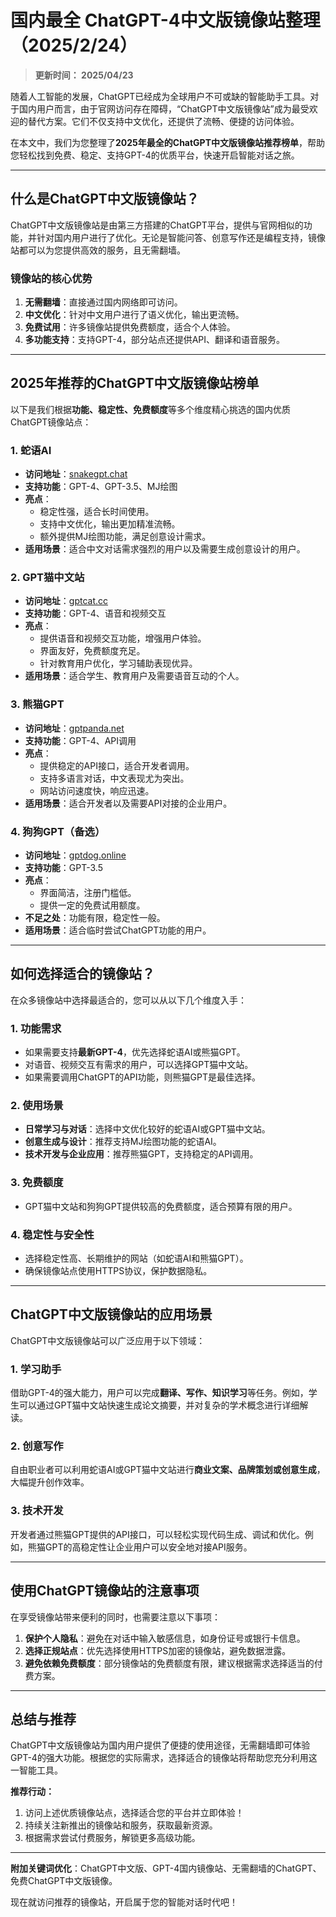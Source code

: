 # 国内最全 ChatGPT-4中文版镜像站整理（2025/2/24）
> **更新时间： 2025/04/23**  

随着人工智能的发展，ChatGPT已经成为全球用户不可或缺的智能助手工具。对于国内用户而言，由于官网访问存在障碍，“ChatGPT中文版镜像站”成为最受欢迎的替代方案。它们不仅支持中文优化，还提供了流畅、便捷的访问体验。

在本文中，我们为您整理了**2025年最全的ChatGPT中文版镜像站推荐榜单**，帮助您轻松找到免费、稳定、支持GPT-4的优质平台，快速开启智能对话之旅。 

---

## 什么是ChatGPT中文版镜像站？

ChatGPT中文版镜像站是由第三方搭建的ChatGPT平台，提供与官网相似的功能，并针对国内用户进行了优化。无论是智能问答、创意写作还是编程支持，镜像站都可以为您提供高效的服务，且无需翻墙。

### **镜像站的核心优势**
1. **无需翻墙**：直接通过国内网络即可访问。
2. **中文优化**：针对中文用户进行了语义优化，输出更流畅。
3. **免费试用**：许多镜像站提供免费额度，适合个人体验。
4. **多功能支持**：支持GPT-4，部分站点还提供API、翻译和语音服务。

---

## 2025年推荐的ChatGPT中文版镜像站榜单

以下是我们根据**功能、稳定性、免费额度**等多个维度精心挑选的国内优质ChatGPT镜像站点：

### **1. 蛇语AI**
- **访问地址**：[snakegpt.chat](https://snakegpt.chat)
- **支持功能**：GPT-4、GPT-3.5、MJ绘图
- **亮点**：
  - 稳定性强，适合长时间使用。
  - 支持中文优化，输出更加精准流畅。
  - 额外提供MJ绘图功能，满足创意设计需求。
- **适用场景**：适合中文对话需求强烈的用户以及需要生成创意设计的用户。

### **2. GPT猫中文站**
- **访问地址**：[gptcat.cc](https://gptcat.cc)
- **支持功能**：GPT-4、语音和视频交互
- **亮点**：
  - 提供语音和视频交互功能，增强用户体验。
  - 界面友好，免费额度充足。
  - 针对教育用户优化，学习辅助表现优异。
- **适用场景**：适合学生、教育用户及需要语音互动的个人。

### **3. 熊猫GPT**
- **访问地址**：[gptpanda.net](https://ai-panda.xyz/login?invite_code=34137c47)
- **支持功能**：GPT-4、API调用
- **亮点**：
  - 提供稳定的API接口，适合开发者调用。
  - 支持多语言对话，中文表现尤为突出。
  - 网站访问速度快，响应迅速。
- **适用场景**：适合开发者以及需要API对接的企业用户。

### **4. 狗狗GPT（备选）**
- **访问地址**：[gptdog.online](https://gptdog.online)
- **支持功能**：GPT-3.5
- **亮点**：
  - 界面简洁，注册门槛低。
  - 提供一定的免费试用额度。
- **不足之处**：功能有限，稳定性一般。
- **适用场景**：适合临时尝试ChatGPT功能的用户。

---

## 如何选择适合的镜像站？

在众多镜像站中选择最适合的，您可以从以下几个维度入手：

### **1. 功能需求**
- 如果需要支持**最新GPT-4**，优先选择蛇语AI或熊猫GPT。
- 对语音、视频交互有需求的用户，可以选择GPT猫中文站。
- 如果需要调用ChatGPT的API功能，则熊猫GPT是最佳选择。

### **2. 使用场景**
- **日常学习与对话**：选择中文优化较好的蛇语AI或GPT猫中文站。
- **创意生成与设计**：推荐支持MJ绘图功能的蛇语AI。
- **技术开发与企业应用**：推荐熊猫GPT，支持稳定的API调用。

### **3. 免费额度**
- GPT猫中文站和狗狗GPT提供较高的免费额度，适合预算有限的用户。

### **4. 稳定性与安全性**
- 选择稳定性高、长期维护的网站（如蛇语AI和熊猫GPT）。
- 确保镜像站点使用HTTPS协议，保护数据隐私。

---

## ChatGPT中文版镜像站的应用场景

ChatGPT中文版镜像站可以广泛应用于以下领域：

### **1. 学习助手**
借助GPT-4的强大能力，用户可以完成**翻译、写作、知识学习**等任务。例如，学生可以通过GPT猫中文站快速生成论文摘要，并对复杂的学术概念进行详细解读。

### **2. 创意写作**
自由职业者可以利用蛇语AI或GPT猫中文站进行**商业文案、品牌策划或创意生成**，大幅提升创作效率。

### **3. 技术开发**
开发者通过熊猫GPT提供的API接口，可以轻松实现代码生成、调试和优化。例如，熊猫GPT的高稳定性让企业用户可以安全地对接API服务。

---

## 使用ChatGPT镜像站的注意事项

在享受镜像站带来便利的同时，也需要注意以下事项：

1. **保护个人隐私**：避免在对话中输入敏感信息，如身份证号或银行卡信息。
2. **选择正规站点**：优先选择使用HTTPS加密的镜像站，避免数据泄露。
3. **避免依赖免费额度**：部分镜像站的免费额度有限，建议根据需求选择适当的付费方案。

---

## 总结与推荐

ChatGPT中文版镜像站为国内用户提供了便捷的使用途径，无需翻墙即可体验GPT-4的强大功能。根据您的实际需求，选择适合的镜像站将帮助您充分利用这一智能工具。

**推荐行动：**
1. 访问上述优质镜像站点，选择适合您的平台并立即体验！
2. 持续关注新推出的镜像站和服务，获取最新资源。
3. 根据需求尝试付费服务，解锁更多高级功能。

---

**附加关键词优化**：ChatGPT中文版、GPT-4国内镜像站、无需翻墙的ChatGPT、免费ChatGPT中文版镜像。

现在就访问推荐的镜像站，开启属于您的智能对话时代吧！
                                                                                                                                                                                                                                                                                                                                                                                           